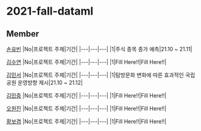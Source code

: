 # 2021-fall-dataml

## Member

[손유빈](https://github.com/YubeenSon)
|No|프로젝트 주제|기간|
|---|---|---|
|1|주식 종목 종가 예측|21.10 ~ 21.11|

[김수연](https://github.com/happiesoo41)
|No|프로젝트 주제|기간|
|---|---|---|
|1|Fill Here!!|Fill Here!!|

[김민서](https://github.com/ms9648)
|No|프로젝트 주제|기간|
|---|---|---|
|1|탐방문화 변화에 따른 효과적인 국립공원 운영방향 제시|21.10 ~ 21.12|

[김민중](https://github.com/solbat)
|No|프로젝트 주제|기간|
|---|---|---|
|1|Fill Here!!|Fill Here!!|

[오원진](https://github.com/keepproceeding)
|No|프로젝트 주제|기간|
|---|---|---|
|1|Fill Here!!|Fill Here!!|

[황보겸](https://github.com/aerojohn1223)
|No|프로젝트 주제|기간|
|---|---|---|
|1|Fill Here!!|Fill Here!!|
